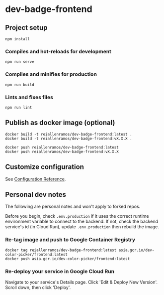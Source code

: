 # dev-badge-frontend

## Project setup
```
npm install
```

### Compiles and hot-reloads for development
```
npm run serve
```

### Compiles and minifies for production
```
npm run build
```

### Lints and fixes files
```
npm run lint
```

## Publish as docker image (optional)
```
docker build -t reiallenramos/dev-badge-frontend:latest .
docker build -t reiallenramos/dev-badge-frontend:vX.X.X .

docker push reiallenramos/dev-badge-frontend:latest
docker push reiallenramos/dev-badge-frontend:vX.X.X
```


## Customize configuration
See [Configuration Reference](https://cli.vuejs.org/config/).

## Personal dev notes
The following are personal notes and won't apply to forked repos.

Before you begin, check `.env.production` if it uses the correct runtime environment variable to connect to the backend. If not, check the backend service's id (in Cloud Run), update `.env.production` then rebuild the image.

### Re-tag image and push to Google Container Registry
```
docker tag reiallenramos/dev-badge-frontend:latest asia.gcr.io/dev-color-picker/frontend:latest
docker push asia.gcr.io/dev-color-picker/frontend:latest
```
### Re-deploy your service in Google Cloud Run
Navigate to your service's Details page. Click 'Edit & Deploy New Version'. Scroll down, then click 'Deploy'.
